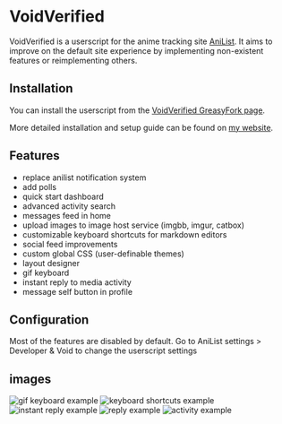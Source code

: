 # VoidVerified

VoidVerified is a userscript for the anime tracking site [AniList](https://anilist.co). It aims to improve on the default site experience by implementing non-existent features or reimplementing others.

## Installation

You can install the userscript from the [VoidVerified GreasyFork page](https://greasyfork.org/en/scripts/475531-voidverified).

More detailed installation and setup guide can be found on [my website](https://voidnyan.net/docs/getting-started).

## Features

- replace anilist notification system
- add polls
- quick start dashboard
- advanced activity search
- messages feed in home
- upload images to image host service (imgbb, imgur, catbox)
- customizable keyboard shortcuts for markdown editors
- social feed improvements
- custom global CSS (user-definable themes)
- layout designer
- gif keyboard
- instant reply to media activity
- message self button in profile

## Configuration

Most of the features are disabled by default.
Go to AniList settings > Developer & Void to change the userscript settings

## images

![gif keyboard example](https://i.imgur.com/dVsx0s0.png)
![keyboard shortcuts example](https://i.imgur.com/WOzEQ6o.png)
![instant reply example](https://i.imgur.com/UH65oBa.png)
![reply example](https://i.ibb.co/n720J8r/image.png)
![activity example](https://i.ibb.co/mTrSNTb/image.png)
